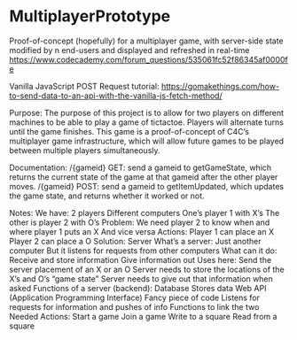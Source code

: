 # MultiplayerPrototype
Proof-of-concept (hopefully) for a multiplayer game, with server-side state modified by n end-users and displayed and refreshed in real-time
https://www.codecademy.com/forum_questions/535061fc52f86345af0000fe

Vanilla JavaScript POST Request tutorial:
https://gomakethings.com/how-to-send-data-to-an-api-with-the-vanilla-js-fetch-method/


Purpose:
The purpose of this project is to allow for two players on different machines to be able to play a game of tictactoe. Players will alternate turns until the game finishes. This game is a proof-of-concept of C4C’s multiplayer game infrastructure, which will allow future games to be played between multiple players simultaneously. 

Documentation:
/{gameid} GET: send a gameid to getGameState, which returns the current state of the game at that gameid after the other player moves.
/{gameid} POST: send a gameid to getItemUpdated, which updates the game state, and returns whether it worked or not.

Notes:
We have:
2 players
Different computers
One’s player 1 with X’s
The other is player 2 with O’s
Problem:
We need player 2 to know when and where player 1 puts an X
And vice versa
Actions:
Player 1 can place an X
Player 2 can place a O
Solution:
Server
What’s a server:
Just another computer
But it listens for requests from other computers
What can it do:
Receive and store information
Give information out
Uses here:
Send the server placement of an X or an O
Server needs to store the locations of the X’s and O’s
“game state”
Server needs to give out that information when asked
Functions of a server (backend):
Database
Stores data
Web API (Application Programming Interface)
Fancy piece of code
Listens for requests for information and pushes of info
Functions to link the two
Needed Actions:
Start a game
Join a game
Write to a square
Read from a square